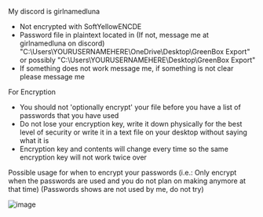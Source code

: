 My discord is girlnamedluna

- Not encrypted with SoftYellowENCDE
- Password file in plaintext located in (If not, message me at girlnamedluna on discord) "C:\Users\YOURUSERNAMEHERE\OneDrive\Desktop\GreenBox Export" or possibly "C:\Users\YOURUSERNAMEHERE\Desktop\GreenBox Export"
- If something does not work message me, if something is not clear please message me

For Encryption
- You should not 'optionally encrypt' your file before you have a list of passwords that you have used
- Do not lose your encryption key, write it down physically for the best level of security or write it in a text file on your desktop without saying what it is
- Encryption key and contents will change every time so the same encryption key will not work twice over

Possible usage for when to encrypt your passwords (i.e.: Only encrypt when the passwords are used and you do not plan on making anymore at that time)
(Passwords shows are not used by me, do not try)

![image](https://github.com/girlnamedluna/greenbox/assets/170218759/a96fb521-ae5c-4438-87bb-a30763c079d4)
